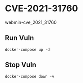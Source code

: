 # CVE-2021-31760

webmin-cve_2021_31760

## Run Vuln

```
docker-compose up -d
```

## Stop Vuln

```
docker-compose down -v
```

